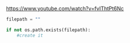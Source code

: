 
https://www.youtube.com/watch?v=fvIThtPt6Nc
```py
filepath = ""

if not os.path.exists(filepath):
    #create it
```